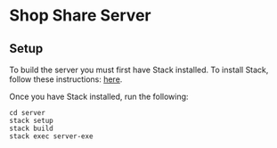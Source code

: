 # Shop Share Server

## Setup

To build the server you must first have Stack installed. To install Stack,
follow these instructions: [here](https://docs.haskellstack.org/en/stable/README).

Once you have Stack installed, run the following:

    cd server
    stack setup
    stack build
    stack exec server-exe

